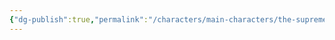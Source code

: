 ```yaml
---
{"dg-publish":true,"permalink":"/characters/main-characters/the-supreme-commanders-antagonists/the-very-very-very-smart-dr-kurius/"}
---
```


